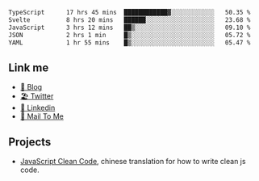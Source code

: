 <!--START_SECTION:waka-->

```txt
TypeScript      17 hrs 45 mins  ████████████▓░░░░░░░░░░░░   50.35 %
Svelte          8 hrs 20 mins   ██████░░░░░░░░░░░░░░░░░░░   23.68 %
JavaScript      3 hrs 12 mins   ██▒░░░░░░░░░░░░░░░░░░░░░░   09.10 %
JSON            2 hrs 1 min     █▒░░░░░░░░░░░░░░░░░░░░░░░   05.72 %
YAML            1 hr 55 mins    █▒░░░░░░░░░░░░░░░░░░░░░░░   05.47 %
```

<!--END_SECTION:waka-->

## Link me

- [📕 Blog](https://chris-yu.vercel.app/)
- [🏖️ Twitter](https://twitter.com/yuetong3yu)
- [🧳 Linkedin](https://www.linkedin.com/in/yuetong3yu)
- [📧 Mail To Me](mailto:yuetong3yu@gmail.com)


## Projects 

- [JavaScript Clean Code](https://js-clean-code-cn.vercel.app/), chinese translation for how to write clean js code.

